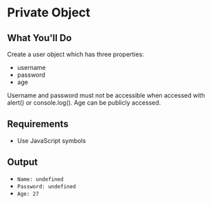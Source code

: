 # Private Object

## What You'll Do

Create a user object which has three properties:

- username
- password
- age

Username and password must not be accessible when accessed with
alert() or console.log(). Age can be publicly accessed.

## Requirements

- Use JavaScript symbols

## Output

- `Name: undefined`
- `Password: undefined`
- `Age: 27`
